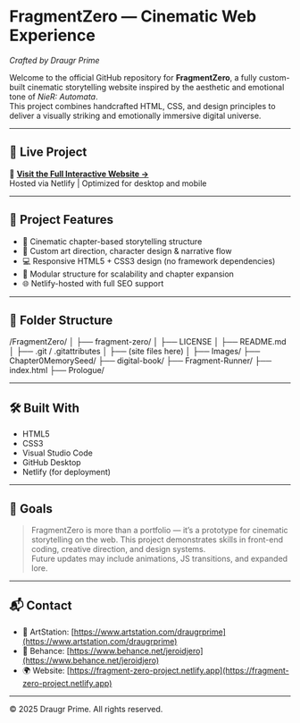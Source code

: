 # FragmentZero — Cinematic Web Experience  
*Crafted by Draugr Prime*

Welcome to the official GitHub repository for **FragmentZero**, a fully custom-built cinematic storytelling website inspired by the aesthetic and emotional tone of *NieR: Automata*.  
This project combines handcrafted HTML, CSS, and design principles to deliver a visually striking and emotionally immersive digital universe.

---

## 🌌 Live Project
🔗 **[Visit the Full Interactive Website →](https://fragment-zero-project.netlify.app)**  
Hosted via Netlify | Optimized for desktop and mobile

---

## 🧠 Project Features

- 🎥 Cinematic chapter-based storytelling structure
- 🧬 Custom art direction, character design & narrative flow
- 💻 Responsive HTML5 + CSS3 design (no framework dependencies)
- 📁 Modular structure for scalability and chapter expansion
- 🌐 Netlify-hosted with full SEO support

---

## 📂 Folder Structure

/FragmentZero/
│
├── fragment-zero/
│   ├── LICENSE
│   ├── README.md
│   ├── .git / .gitattributes
│   ├── (site files here)
│
├── Images/
├── Chapter0MemorySeed/
├── digital-book/
├── Fragment-Runner/
├── index.html
├── Prologue/

---

## 🛠️ Built With

- HTML5
- CSS3
- Visual Studio Code
- GitHub Desktop
- Netlify (for deployment)

---

## 🚀 Goals

> FragmentZero is more than a portfolio — it’s a prototype for cinematic storytelling on the web. This project demonstrates skills in front-end coding, creative direction, and design systems.  
> Future updates may include animations, JS transitions, and expanded lore.

---

## 📬 Contact

- 🎨 ArtStation: [https://www.artstation.com/draugrprime](https://www.artstation.com/draugrprime)
- 🧠 Behance: [https://www.behance.net/jeroidjero](https://www.behance.net/jeroidjero)
- 🌍 Website: [https://fragment-zero-project.netlify.app](https://fragment-zero-project.netlify.app)

---

© 2025 Draugr Prime. All rights reserved.
